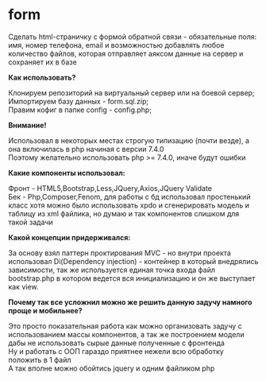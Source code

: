 # form
 Сделать html-страничку с формой обратной связи - обязательные поля: имя, номер телефона, email и возможностью добавлять любое количество файлов, которая отправляет аяксом данные на сервер и сохраняет их в базе
 
<strong>Как использовать?</strong>

Клонируем репозиторий на виртуальный сервер или на боевой сервер;<br>
Импортируем базу данных - form.sql.zip;<br>
Правим кофиг в папке config - config.php;

<strong>Внимание!</strong>
 
Использовал в некоторых местах строгую типизацию (почти везде), а она включилась в php начиная с версии 7.4.0<br>
Поэтому желательно использовать php >= 7.4.0, иначе будут ошибки
 
<strong>Какие компоненты использовал:</strong>
 
Фронт - HTML5,Bootstrap,Less,JQuery,Axios,JQuery Validate<br>
Бек - Php,Composer,Fenom, для работы с бд использовал простенький класс хотя можно было использовать xpdo и сгенерировать модель и таблицу из xml файлика, но думаю и так компонентов слишком для такой задачи<br> 

<strong>Какой концепции придерживался:</strong>

За основу взял паттерн проктирования MVC - но внутри проекта использовал Di(Dependency injection) - контейнер в который внедрялись зависимости, так же используется единая точка входа файл bootstrap.php в котором ведется вся инициализацию и он же выступает как view.

<strong>Почему так все усложнил можно же решить данную задучу намного проще и мобильнее?</strong>
 
Это просто показательная работа как можно организовать задучу с использованием массы компонентов, а так же построением модели дабы не использовать сырые данные полученные с фронтенда<br>
Ну и работать с ООП гараздо приятнее нежели всю обработку положить в 1 файл<br> 
А так вполне можно обойтись jquery и одним файликом php
